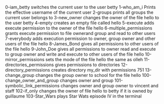  0-iam_betty switches the current user to the user betty
1-who_am_i Prints the effective username of the current user
2-groups prints all groups the current user belongs to
3-new_owner changes the owner of the file hello to the user betty
4-empty creates an empty file called hello
5-execute adds execute permission to the owner of the file hello
6-multiple_permissions grants execute permission to file ownerand group and read to other users
7-everybody adds execution permission to owner, group owner and other users of the file hello
8-James_Bond gives all permissions to other users of the file hello
9-John_Doe gives all permissions to owner read and execute to group owner and write and execute to other users of the file hello
10-mirror_permissions sets the mode of the file hello the same as olleh
11-directories_permissions gives permissions to directories
12-directory_permissions creates directory my_dir with permissions 751
13-change_group changes the group owner to school for the file hello
100-change_owner_and_group changes owner and group
101-symbolic_link_permissions changes owner and group owner to vincent and staff
102-if_only changes the owner of file hello to betty if it is owned by guillaume
103-Star_Wars plays Star Wats episode IV in the terminal
